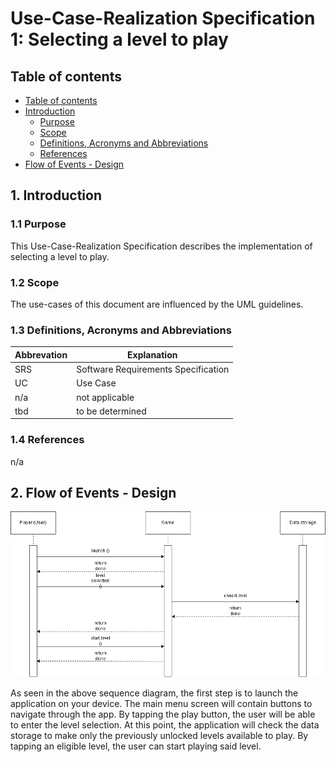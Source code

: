 # Use-Case-Realization Specification 1: Selecting a level to play

## Table of contents
- [Table of contents](#table-of-contents)
- [Introduction](#1-introduction)
  - [Purpose](#11-purpose)
  - [Scope](#12-scope)
  - [Definitions, Acronyms and Abbreviations](#13-definitions,_acronyms_and_abbreviations)
  - [References](#14-references)
- [Flow of Events - Design](#2-flow_of_events_-_design)

## 1. Introduction

### 1.1 Purpose

This Use-Case-Realization Specification describes the implementation of selecting a level to play.

### 1.2 Scope

The use-cases of this document are influenced by the UML guidelines.

### 1.3 Definitions, Acronyms and Abbreviations
| Abbrevation | Explanation                            |
| ----------- | -------------------------------------- |
| SRS         | Software Requirements Specification    |
| UC          | Use Case                               |
| n/a         | not applicable                         |
| tbd         | to be determined                       |

### 1.4 References

n/a

## 2. Flow of Events - Design

![UCRS](../Pictures/sequencediagram1.drawio.png)

As seen in the above sequence diagram, the first step is to launch the application on your device.
The main menu screen will contain buttons to navigate through the app. By tapping the play button, the user will be able to enter the level selection.
At this point, the application will check the data storage to make only the previously unlocked levels available to play. By tapping an eligible level, the user can start playing said level.
